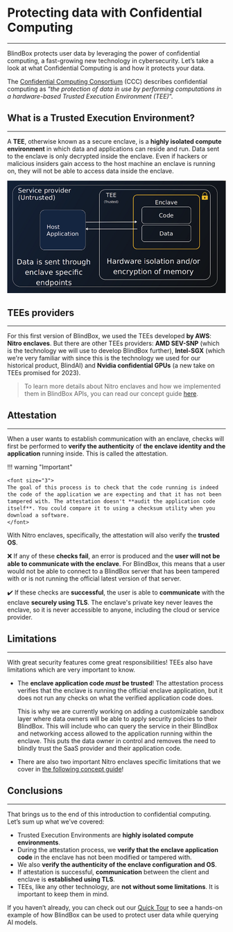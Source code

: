 # Protecting data with Confidential Computing
_________________________________

BlindBox protects user data by leveraging the power of confidential computing, a fast-growing new technology in cybersecurity. Let’s take a look at what Confidential Computing is and how it protects your data.

The [Confidential Computing Consortium](https://confidentialcomputing.io/) (CCC) describes confidential computing as “*the protection of data in use by performing computations in a hardware-based Trusted Execution Environment (TEE)*”.

## What is a Trusted Execution Environment?
____________________________________

A **TEE**, otherwise known as a secure enclave, is a **highly isolated compute environment** in which data and applications can reside and run. Data sent to the enclave is only decrypted inside the enclave. Even if hackers or malicious insiders gain access to the host machine an enclave is running on, they will not be able to access data inside the enclave.

![Trusted Execution Environment](../../assets/TEE.png)

## TEEs providers
______________________

For this first version of BlindBox, we used the TEEs developed **by AWS**: **Nitro enclaves**. But there are other TEEs providers: **AMD SEV-SNP** (which is the technology we will use to develop BlindBox further), **Intel-SGX** (which we're very familiar with since this is the technology we used for our historical product, BlindAI) and **Nvidia confidential GPUs** (a new take on TEEs promised for 2023).

> To learn more details about Nitro enclaves and how we implemented them in BlindBox APIs, you can read our concept guide [here](../concepts/Trusted_Execution_Environments.md). 

## Attestation
___________________

When a user wants to establish communication with an enclave, checks will first be performed to **verify the authenticity** of **the enclave identity and the application** running inside. This is called the attestation. 

!!! warning "Important"

	<font size="3">
	The goal of this process is to check that the code running is indeed the code of the application we are expecting and that it has not been tampered with. The attestation doesn't **audit the application code itself**. You could compare it to using a checksum utility when you download a software.
	</font>

With Nitro enclaves, specifically, the attestation will also verify the **trusted OS**.

❌ If any of these **checks fail**, an error is produced and the **user will not be able to communicate with the enclave**. For BlindBox, this means that a user would not be able to connect to a BlindBox server that has been tampered with or is not running the official latest version of that server.

✔️ If these checks are **successful**, the user is able to **communicate** with the enclave **securely using TLS**. The enclave's private key never leaves the enclave, so it is never accessible to anyone, including the cloud or service provider.


## Limitations
__________________________

With great security features come great responsibilities! TEEs also have limitations which are very important to know. 

+ The **enclave application code *must* be trusted**! The attestation process verifies that the enclave is running the official enclave application, but it does not run any checks on what the verified application code does.

	This is why we are currently working on adding a customizable sandbox layer where data owners will be able to apply security policies to their BlindBox. This will include who can query the service in their BlindBox and networking access allowed to the application running within the enclave. This puts the data owner in control and removes the need to blindly trust the SaaS provider and their application code.

+ There are also two important Nitro enclaves specific limitations that we cover in [the following concept guide](https://blindbox.mithrilsecurity.io/en/latest/docs/concepts/Trusted_Execution_Environments/#nitro-enclaves)!


## Conclusions
___________________________________________

That brings us to the end of this introduction to confidential computing. Let’s sum up what we’ve covered:

- Trusted Execution Environments are **highly isolated compute environments**.
- During the attestation process, we **verify that the enclave application code** in the enclave has not been modified or tampered with.
- We also **verify the authenticity of the enclave configuration and OS**.
- If attestation is successful, **communication** between the client and enclave is **established using TLS**.
- TEEs, like any other technology, are **not without some limitations**. It is important to keep them in mind.

If you haven’t already, you can check out our [Quick Tour](quick-tour.ipynb) to see a hands-on example of how BlindBox can be used to protect user data while querying AI models.